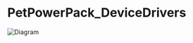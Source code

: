 # PetPowerPack_DeviceDrivers

![Diagram](https://github.com/benlambert43/PetPowerPack_DeviceDrivers/blob/main/image.jpg?raw=true)
